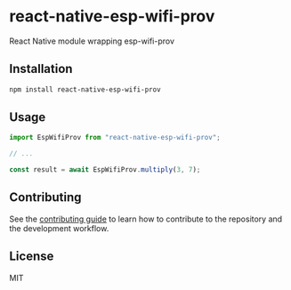 # react-native-esp-wifi-prov

React Native module wrapping esp-wifi-prov

## Installation

```sh
npm install react-native-esp-wifi-prov
```

## Usage

```js
import EspWifiProv from "react-native-esp-wifi-prov";

// ...

const result = await EspWifiProv.multiply(3, 7);
```

## Contributing

See the [contributing guide](CONTRIBUTING.md) to learn how to contribute to the repository and the development workflow.

## License

MIT
